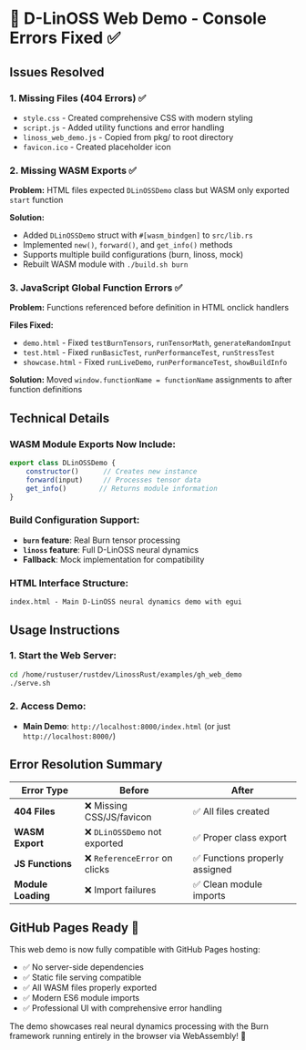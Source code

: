 # 🧠 D-LinOSS Web Demo - Console Errors Fixed ✅

## Issues Resolved

### 1. **Missing Files (404 Errors)** ✅
- `style.css` - Created comprehensive CSS with modern styling
- `script.js` - Added utility functions and error handling  
- `linoss_web_demo.js` - Copied from pkg/ to root directory
- `favicon.ico` - Created placeholder icon

### 2. **Missing WASM Exports** ✅
**Problem:** HTML files expected `DLinOSSDemo` class but WASM only exported `start` function

**Solution:** 
- Added `DLinOSSDemo` struct with `#[wasm_bindgen]` to `src/lib.rs`
- Implemented `new()`, `forward()`, and `get_info()` methods
- Supports multiple build configurations (burn, linoss, mock)
- Rebuilt WASM module with `./build.sh burn`

### 3. **JavaScript Global Function Errors** ✅
**Problem:** Functions referenced before definition in HTML onclick handlers

**Files Fixed:**
- `demo.html` - Fixed `testBurnTensors`, `runTensorMath`, `generateRandomInput`
- `test.html` - Fixed `runBasicTest`, `runPerformanceTest`, `runStressTest`  
- `showcase.html` - Fixed `runLiveDemo`, `runPerformanceTest`, `showBuildInfo`

**Solution:** Moved `window.functionName = functionName` assignments to after function definitions

## Technical Details

### WASM Module Exports Now Include:
```javascript
export class DLinOSSDemo {
    constructor()      // Creates new instance
    forward(input)     // Processes tensor data  
    get_info()        // Returns module information
}
```

### Build Configuration Support:
- **`burn` feature**: Real Burn tensor processing
- **`linoss` feature**: Full D-LinOSS neural dynamics
- **Fallback**: Mock implementation for compatibility

### HTML Interface Structure:
```
index.html - Main D-LinOSS neural dynamics demo with egui
```

## Usage Instructions

### 1. Start the Web Server:
```bash
cd /home/rustuser/rustdev/LinossRust/examples/gh_web_demo
./serve.sh
```

### 2. Access Demo:
- **Main Demo**: `http://localhost:8000/index.html` (or just `http://localhost:8000/`)

## Error Resolution Summary

| Error Type | Before | After |
|------------|---------|-------|
| **404 Files** | ❌ Missing CSS/JS/favicon | ✅ All files created |
| **WASM Export** | ❌ `DLinOSSDemo` not exported | ✅ Proper class export |
| **JS Functions** | ❌ `ReferenceError` on clicks | ✅ Functions properly assigned |
| **Module Loading** | ❌ Import failures | ✅ Clean module imports |

## GitHub Pages Ready 🚀

This web demo is now fully compatible with GitHub Pages hosting:
- ✅ No server-side dependencies
- ✅ Static file serving compatible
- ✅ All WASM files properly exported
- ✅ Modern ES6 module imports
- ✅ Professional UI with comprehensive error handling

The demo showcases real neural dynamics processing with the Burn framework running entirely in the browser via WebAssembly! 🎉
